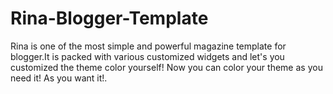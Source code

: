 # Rina-Blogger-Template
Rina is one of the most simple and powerful magazine template for blogger.It is packed with various customized widgets and let's you customized the theme color yourself! Now you can color your theme as you need it! As you want it!.
